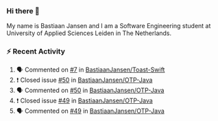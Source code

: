 ### Hi there 👋

My name is Bastiaan Jansen and I am a Software Engineering student at University of Applied Sciences Leiden in The Netherlands. 

### ⚡ Recent Activity
<!--START_SECTION:activity-->
1. 🗣 Commented on [#7](https://github.com/BastiaanJansen/Toast-Swift/issues/7) in [BastiaanJansen/Toast-Swift](https://github.com/BastiaanJansen/Toast-Swift)
2. ❗️ Closed issue [#50](https://github.com/BastiaanJansen/OTP-Java/issues/50) in [BastiaanJansen/OTP-Java](https://github.com/BastiaanJansen/OTP-Java)
3. 🗣 Commented on [#50](https://github.com/BastiaanJansen/OTP-Java/issues/50) in [BastiaanJansen/OTP-Java](https://github.com/BastiaanJansen/OTP-Java)
4. ❗️ Closed issue [#49](https://github.com/BastiaanJansen/OTP-Java/issues/49) in [BastiaanJansen/OTP-Java](https://github.com/BastiaanJansen/OTP-Java)
5. 🗣 Commented on [#49](https://github.com/BastiaanJansen/OTP-Java/issues/49) in [BastiaanJansen/OTP-Java](https://github.com/BastiaanJansen/OTP-Java)
<!--END_SECTION:activity-->

<!--
**BastiaanJansen/BastiaanJansen** is a ✨ _special_ ✨ repository because its `README.md` (this file) appears on your GitHub profile.

Here are some ideas to get you started:

- 🔭 I’m currently working on ...
- 🌱 I’m currently learning ...
- 👯 I’m looking to collaborate on ...
- 🤔 I’m looking for help with ...
- 💬 Ask me about ...
- 📫 How to reach me: ...
- 😄 Pronouns: ...
- ⚡ Fun fact: ...
-->
